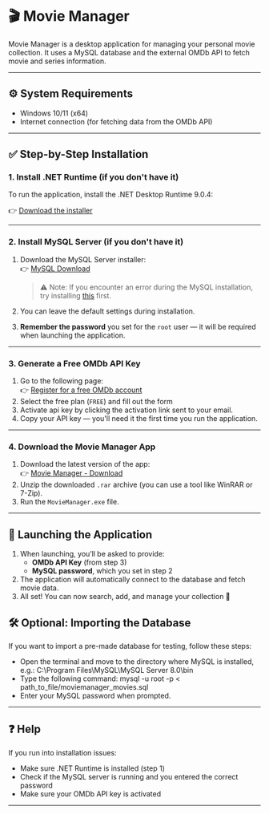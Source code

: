 # 🎬 Movie Manager

Movie Manager is a desktop application for managing your personal movie collection. It uses a MySQL database and the external OMDb API to fetch movie and series information.

---

## ⚙️ System Requirements

- Windows 10/11 (x64)
- Internet connection (for fetching data from the OMDb API)

---

## ✅ Step-by-Step Installation

### 1. Install .NET Runtime (if you don't have it)

To run the application, install the .NET Desktop Runtime 9.0.4:

👉 [Download the installer](https://dotnet.microsoft.com/en-us/download/dotnet/thank-you/runtime-desktop-9.0.4-windows-x64-installer?cid=getdotnetcore)

---

### 2. Install MySQL Server (if you don't have it)

1. Download the MySQL Server installer:  
   👉 [MySQL Download](https://dev.mysql.com/downloads/mysql/)

   > ⚠️ Note: If you encounter an error during the MySQL installation, try installing [this](https://learn.microsoft.com/en-us/cpp/windows/latest-supported-vc-redist?view=msvc-170) first.

2. You can leave the default settings during installation.  
3. **Remember the password** you set for the `root` user — it will be required when launching the application.

---

### 3. Generate a Free OMDb API Key

1. Go to the following page:  
   👉 [Register for a free OMDb account](https://www.omdbapi.com/apikey.aspx?__EVENTTARGET=freeAcct)
2. Select the free plan (`FREE`) and fill out the form
3. Activate api key by clicking the activation link sent to your email.
4. Copy your API key — you'll need it the first time you run the application.

---

### 4. Download the Movie Manager App

1. Download the latest version of the app:  
   👉 [Movie Manager - Download](https://shorturl.at/Z9gdd)
2. Unzip the downloaded `.rar` archive (you can use a tool like WinRAR or 7-Zip).
3. Run the `MovieManager.exe` file.

---

## 🚀 Launching the Application

1. When launching, you’ll be asked to provide:
   - **OMDb API Key** (from step 3)
   - **MySQL password**, which you set in step 2
2. The application will automatically connect to the database and fetch movie data.
3. All set! You can now search, add, and manage your collection 🎥

## 🛠️ Optional: Importing the Database

If you want to import a pre-made database for testing, follow these steps:
- Open the terminal and move to the directory where MySQL is installed, e.g.: C:\Program Files\MySQL\MySQL Server 8.0\bin
- Type the following command: mysql -u root -p < path_to_file/moviemanager_movies.sql
- Enter your MySQL password when prompted.

---

## ❓ Help

If you run into installation issues:
- Make sure .NET Runtime is installed (step 1)
- Check if the MySQL server is running and you entered the correct password
- Make sure your OMDb API key is activated

---
